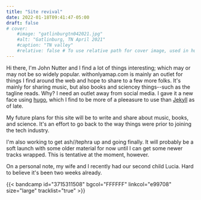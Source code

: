 ```yaml
---
title: "Site revival"
date: 2022-01-18T09:41:47-05:00
draft: false
# cover:
    #image: "gatlinburgtn042021.jpg"
    #alt: "Gatlinburg, TN April 2021"
    #caption: "TN valley"
    #relative: false # To use relative path for cover image, used in hugo Page-bundles
---
```


Hi there, I'm John Nutter and I find a lot of things interesting; which may or may not be so widely popular. withonlyamap.com is mainly an outlet for things I find around the web and hope to share to a few more folks. It's mainly for sharing music, but also books and sciencey things--such as the tagline reads. Why? I need an outlet away from social media. I gave it a new face using [hugo](https://gohugo.io), which I find to be more of a pleeasure to use than [Jekyll](https://jekyllrb.com/) as of late. 

My future plans for this site will be to write and share about music, books, and science. It's an effort to go back to the way things were prior to joining the tech industry. 

I'm also working to get ash//tephra up and going finally. It will probably be a soft launch with some older material for now until I can get some newer tracks wrapped. This is tentative at the moment, however. 



On a personal note, my wife and I recently had our second child Lucia. Hard to believe it's been two weeks already. 


{{< bandcamp id="3715311508" bgcol="FFFFFF" linkcol="e99708" size="large" tracklist="true" >}}